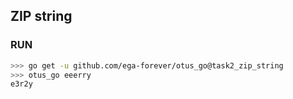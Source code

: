 ## ZIP string

### RUN

```bash
>>> go get -u github.com/ega-forever/otus_go@task2_zip_string
>>> otus_go eeerry
e3r2y
```